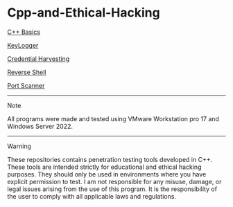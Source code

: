# Cpp-and-Ethical-Hacking

[C++ Basics](https://github.com/Wvrmhat/Cpp-Basics.git)

[KeyLogger](https://github.com/Wvrmhat/Keylogger.git)

[Credential Harvesting](https://github.com/Wvrmhat/Credential-Harvesting.git)

[Reverse Shell](https://github.com/Wvrmhat/Reverse-Shell.git)

[Port Scanner](https://github.com/Wvrmhat/Port-Scanner.git)

---

>[!Note]
> All programs were made and tested using VMware Workstation pro 17 and Windows Server 2022.

---

>[!Warning]
> These repositories contains penetration testing tools developed in C++. These tools are intended strictly for educational and ethical hacking purposes. They should only be used in environments where you have explicit permission to test. I am not responsible for any misuse, damage, or legal issues arising from the use of this program. It is the responsibility of the user to comply with all applicable laws and regulations.


